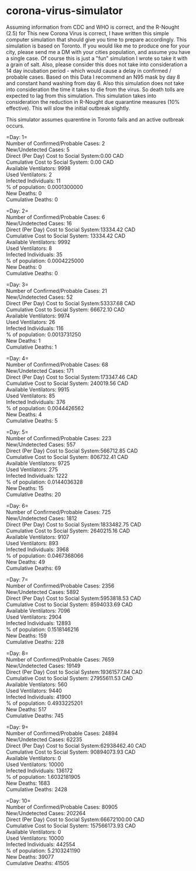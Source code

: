 # corona-virus-simulator

Assuming information from CDC and WHO is correct, and the R-Nought (2.5) for This new Corona Virus is correct, I have written this simple computer simulation that should give you time to prepare accordingly. This simulation is based on Toronto. If you would like me to produce one for your city, please send me a DM with your cities population, and assume you have a single case. Of course this is just a "fun" simulation I wrote so take it with a grain of salt. Also, please consider this does not take into consideration a 14 day incubation period - which would cause a delay in confirmed / probable cases. Based on this Data I recommend an N95 mask by day 8 and constant hand washing from day 6. Also this simulation does not take into consideration the time it takes to die from the virus. So death tolls are expected to lag from this simulation. This simulation takes into consideration the reduction in R-Nought due  quarantine measures (10% effective). This will slow the initial outbreak slightly. 

This simulator assumes quarentine in Toronto fails and an active outbreak occurs.

=Day:                                  1=\
Number of Confirmed/Probable Cases:    2\
New/Undetected Cases:                             5\
Direct (Per Day) Cost to Social System:0.00 CAD\
Cumulative Cost to Social System:      0.00 CAD\
Available Ventilators:                 9998\
Used Ventilators:                      2\
Infected Individuals:                  11\
% of population:                       0.0001300000\
New Deaths:                            0\
Cumulative Deaths:                     0


=Day:                                  2=\
Number of Confirmed/Probable Cases:    6\
New/Undetected Cases:                             16\
Direct (Per Day) Cost to Social System:13334.42 CAD\
Cumulative Cost to Social System:      13334.42 CAD\
Available Ventilators:                 9992\
Used Ventilators:                      8\
Infected Individuals:                  35\
% of population:                       0.0004225000\
New Deaths:                            0\
Cumulative Deaths:                     0


=Day:                                  3=\
Number of Confirmed/Probable Cases:    21\
New/Undetected Cases:                             52\
Direct (Per Day) Cost to Social System:53337.68 CAD\
Cumulative Cost to Social System:      66672.10 CAD\
Available Ventilators:                 9974\
Used Ventilators:                      26\
Infected Individuals:                  116\
% of population:                       0.0013731250\
New Deaths:                            1\
Cumulative Deaths:                     1


=Day:                                  4=\
Number of Confirmed/Probable Cases:    68\
New/Undetected Cases:                             171\
Direct (Per Day) Cost to Social System:173347.46 CAD\
Cumulative Cost to Social System:      240019.56 CAD\
Available Ventilators:                 9915\
Used Ventilators:                      85\
Infected Individuals:                  376\
% of population:                       0.0044426562\
New Deaths:                            4\
Cumulative Deaths:                     5


=Day:                                  5=\
Number of Confirmed/Probable Cases:    223\
New/Undetected Cases:                             557\
Direct (Per Day) Cost to Social System:566712.85 CAD\
Cumulative Cost to Social System:      806732.41 CAD\
Available Ventilators:                 9725\
Used Ventilators:                      275\
Infected Individuals:                  1222\
% of population:                       0.0144036328\
New Deaths:                            15\
Cumulative Deaths:                     20


=Day:                                  6=\
Number of Confirmed/Probable Cases:    725\
New/Undetected Cases:                             1812\
Direct (Per Day) Cost to Social System:1833482.75 CAD\
Cumulative Cost to Social System:      2640215.16 CAD\
Available Ventilators:                 9107\
Used Ventilators:                      893\
Infected Individuals:                  3968\
% of population:                       0.0467368066\
New Deaths:                            49\
Cumulative Deaths:                     69


=Day:                                  7=\
Number of Confirmed/Probable Cases:    2356\
New/Undetected Cases:                             5892\
Direct (Per Day) Cost to Social System:5953818.53 CAD\
Cumulative Cost to Social System:      8594033.69 CAD\
Available Ventilators:                 7096\
Used Ventilators:                      2904\
Infected Individuals:                  12893\
% of population:                       0.1518146216\
New Deaths:                            159\
Cumulative Deaths:                     228


=Day:                                  8=\
Number of Confirmed/Probable Cases:    7659\
New/Undetected Cases:                             19149\
Direct (Per Day) Cost to Social System:19361577.84 CAD\
Cumulative Cost to Social System:      27955611.53 CAD\
Available Ventilators:                 560\
Used Ventilators:                      9440\
Infected Individuals:                  41900\
% of population:                       0.4933225201\
New Deaths:                            517\
Cumulative Deaths:                     745


=Day:                                  9=\
Number of Confirmed/Probable Cases:    24894\
New/Undetected Cases:                             62235\
Direct (Per Day) Cost to Social System:62938462.40 CAD\
Cumulative Cost to Social System:      90894073.93 CAD\
Available Ventilators:                 0\
Used Ventilators:                      10000\
Infected Individuals:                  136172\
% of population:                       1.6032181905\
New Deaths:                            1683\
Cumulative Deaths:                     2428


=Day:                                  10=\
Number of Confirmed/Probable Cases:    80905\
New/Undetected Cases:                             202264\
Direct (Per Day) Cost to Social System:66672100.00 CAD\
Cumulative Cost to Social System:      157566173.93 CAD\
Available Ventilators:                 0\
Used Ventilators:                      10000\
Infected Individuals:                  442554\
% of population:                       5.2103241190\
New Deaths:                            39077\
Cumulative Deaths:                     41505
